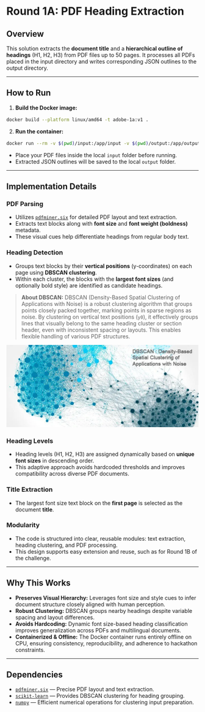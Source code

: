 # Round 1A: PDF Heading Extraction

## Overview

This solution extracts the **document title** and a **hierarchical outline of headings** (H1, H2, H3) from PDF files up to 50 pages. It processes all PDFs placed in the input directory and writes corresponding JSON outlines to the output directory.

---

## How to Run

1. **Build the Docker image:**

```bash
docker build --platform linux/amd64 -t adobe-1a:v1 .
```

2. **Run the container:**

```bash
docker run --rm -v $(pwd)/input:/app/input -v $(pwd)/output:/app/output --network none adobe-1a:v1
```

* Place your PDF files inside the local `input` folder before running.
* Extracted JSON outlines will be saved to the local `output` folder.

---

## Implementation Details

### PDF Parsing

* Utilizes [`pdfminer.six`](https://pdfminersix.readthedocs.io/) for detailed PDF layout and text extraction.
* Extracts text blocks along with **font size** and **font weight (boldness)** metadata.
* These visual cues help differentiate headings from regular body text.

### Heading Detection

* Groups text blocks by their **vertical positions** (y-coordinates) on each page using **DBSCAN clustering**.
* Within each cluster, the blocks with the **largest font sizes** (and optionally bold style) are identified as candidate headings.

> **About DBSCAN:**
> DBSCAN (Density-Based Spatial Clustering of Applications with Noise) is a robust clustering algorithm that groups points closely packed together, marking points in sparse regions as noise. By clustering on vertical text positions (`y0`), it effectively groups lines that visually belong to the same heading cluster or section header, even with inconsistent spacing or layouts. This enables flexible handling of various PDF structures.

![Heading Clustering Visualization](media/image.png)

### Heading Levels

* Heading levels (H1, H2, H3) are assigned dynamically based on **unique font sizes** in descending order.
* This adaptive approach avoids hardcoded thresholds and improves compatibility across diverse PDF documents.

### Title Extraction

* The largest font size text block on the **first page** is selected as the document **title**.

### Modularity

* The code is structured into clear, reusable modules: text extraction, heading clustering, and PDF processing.
* This design supports easy extension and reuse, such as for Round 1B of the challenge.

---

## Why This Works

* **Preserves Visual Hierarchy:** Leverages font size and style cues to infer document structure closely aligned with human perception.
* **Robust Clustering:** DBSCAN groups nearby headings despite variable spacing and layout differences.
* **Avoids Hardcoding:** Dynamic font size-based heading classification improves generalization across PDFs and multilingual documents.
* **Containerized & Offline:** The Docker container runs entirely offline on CPU, ensuring consistency, reproducibility, and adherence to hackathon constraints.

---

## Dependencies

* [`pdfminer.six`](https://pdfminersix.readthedocs.io/) — Precise PDF layout and text extraction.
* [`scikit-learn`](https://scikit-learn.org/stable/) — Provides DBSCAN clustering for heading grouping.
* [`numpy`](https://numpy.org/) — Efficient numerical operations for clustering input preparation.